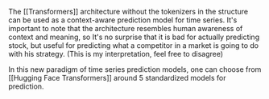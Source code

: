 The [[Transformers]] architecture without the tokenizers in the structure can be used as a context-aware prediction model for time series.
It's important to note that the architecture resembles human awareness of context and meaning, so It's no surprise that it is bad for actually predicting stock, but useful for predicting what a competitor in a market is going to do with his strategy. (This is my interpretation, feel free to disagree)

In this new paradigm of time series prediction models, one can choose from [[Hugging Face Transformers]] around 5 standardized models for prediction. 